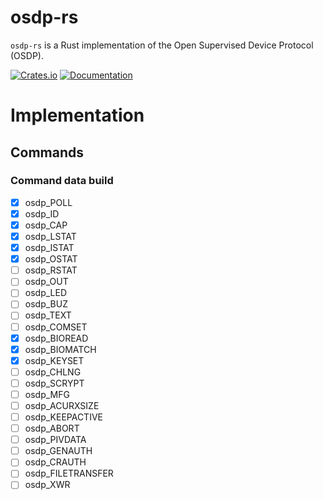 # osdp-rs

`osdp-rs` is a Rust implementation of the Open Supervised Device Protocol (OSDP).

[![Crates.io](https://img.shields.io/crates/v/osdp)](https://crates.io/crates/osdp)
[![Documentation](https://docs.rs/osdp/badge.svg)](https://docs.rs/osdp)

# Implementation

## Commands

### Command data build

 - [x] osdp_POLL
 - [x] osdp_ID
 - [x] osdp_CAP
 - [x] osdp_LSTAT
 - [x] osdp_ISTAT
 - [x] osdp_OSTAT
 - [ ] osdp_RSTAT
 - [ ] osdp_OUT
 - [ ] osdp_LED
 - [ ] osdp_BUZ
 - [ ] osdp_TEXT
 - [ ] osdp_COMSET
 - [x] osdp_BIOREAD
 - [x] osdp_BIOMATCH
 - [x] osdp_KEYSET
 - [ ] osdp_CHLNG
 - [ ] osdp_SCRYPT
 - [ ] osdp_MFG
 - [ ] osdp_ACURXSIZE
 - [ ] osdp_KEEPACTIVE
 - [ ] osdp_ABORT
 - [ ] osdp_PIVDATA
 - [ ] osdp_GENAUTH
 - [ ] osdp_CRAUTH
 - [ ] osdp_FILETRANSFER
 - [ ] osdp_XWR
